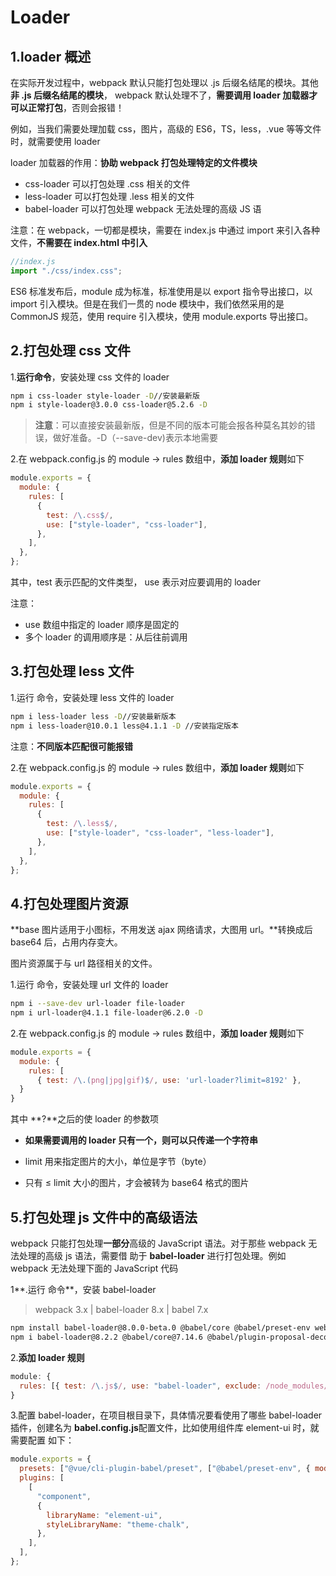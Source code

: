 # Loader

## 1.loader 概述

在实际开发过程中，webpack 默认只能打包处理以 .js 后缀名结尾的模块。其他**非 .js 后缀名结尾的模块**， webpack 默认处理不了，**需要调用 loader 加载器才可以正常打包**，否则会报错！

例如，当我们需要处理加载 css，图片，高级的 ES6，TS，less，.vue 等等文件时，就需要使用 loader

loader 加载器的作用：**协助 webpack 打包处理特定的文件模块**

- css-loader 可以打包处理 .css 相关的文件
- less-loader 可以打包处理 .less 相关的文件
- babel-loader 可以打包处理 webpack 无法处理的高级 JS 语

注意：在 webpack，一切都是模块，需要在 index.js 中通过 import 来引入各种文件，**不需要在 index.html 中引入**

```js
//index.js
import "./css/index.css";
```

ES6 标准发布后，module 成为标准，标准使用是以 export 指令导出接口，以 import 引入模块。但是在我们一贯的 node 模块中，我们依然采用的是 CommonJS 规范，使用 require 引入模块，使用 module.exports 导出接口。

## 2.打包处理 css 文件

1.**运行命令**，安装处理 css 文件的 loader

```bash
npm i css-loader style-loader -D//安装最新版
npm i style-loader@3.0.0 css-loader@5.2.6 -D
```

> **注意**：可以直接安装最新版，但是不同的版本可能会报各种莫名其妙的错误，做好准备。-D（--save-dev)表示本地需要

2.在 webpack.config.js 的 module -> rules 数组中，**添加 loader 规则**如下

```js
module.exports = {
  module: {
    rules: [
      {
        test: /\.css$/,
        use: ["style-loader", "css-loader"],
      },
    ],
  },
};
```

其中，test 表示匹配的文件类型， use 表示对应要调用的 loader

注意：

- use 数组中指定的 loader 顺序是固定的
- 多个 loader 的调用顺序是：从后往前调用

## 3.打包处理 less 文件

1.运行 命令，安装处理 less 文件的 loader

```bash
npm i less-loader less -D//安装最新版本
npm i less-loader@10.0.1 less@4.1.1 -D //安装指定版本
```

注意：**不同版本匹配很可能报错**

2.在 webpack.config.js 的 module -> rules 数组中，**添加 loader 规则**如下

```js
module.exports = {
  module: {
    rules: [
      {
        test: /\.less$/,
        use: ["style-loader", "css-loader", "less-loader"],
      },
    ],
  },
};
```

## 4.打包处理图片资源

**base 图片适用于小图标，不用发送 ajax 网络请求，大图用 url。**转换成后 base64 后，占用内存变大。

图片资源属于与 url 路径相关的文件。

1.运行 命令，安装处理 url 文件的 loader

```BASH
npm i --save-dev url-loader file-loader
npm i url-loader@4.1.1 file-loader@6.2.0 -D
```

2.在 webpack.config.js 的 module -> rules 数组中，**添加 loader 规则**如下

```js
module.exports = {
  module: {
    rules: [
      { test: /\.(png|jpg|gif)$/, use: 'url-loader?limit=8192' },
  }
}
```

其中 **?**之后的使 loader 的参数项

- **如果需要调用的 loader 只有一个，则可以只传递一个字符串**

- limit 用来指定图片的大小，单位是字节（byte）

- 只有 ≤ limit 大小的图片，才会被转为 base64 格式的图片

## 5.打包处理 js 文件中的高级语法

webpack 只能打包处理**一部分**高级的 JavaScript 语法。对于那些 webpack 无法处理的高级 js 语法，需要借 助于 **babel-loader** 进行打包处理。例如 webpack 无法处理下面的 JavaScript 代码

1**.运行 命令**，安装 babel-loader

> webpack 3.x | babel-loader 8.x | babel 7.x

```bash
npm install babel-loader@8.0.0-beta.0 @babel/core @babel/preset-env webpack
npm i babel-loader@8.2.2 @babel/core@7.14.6 @babel/plugin-proposal-decorators@7.14.5 -D
```

2.**添加 loader 规则**

```js
module: {
  rules: [{ test: /\.js$/, use: "babel-loader", exclude: /node_modules/ }];
}
```

3.配置 babel-loader，在项目根目录下，具体情况要看使用了哪些 babel-loader 插件，创建名为 **babel.config.js**配置文件，比如使用组件库 element-ui 时，就需要配置 如下：

```js
module.exports = {
  presets: ["@vue/cli-plugin-babel/preset", ["@babel/preset-env", { modules: false }]],
  plugins: [
    [
      "component",
      {
        libraryName: "element-ui",
        styleLibraryName: "theme-chalk",
      },
    ],
  ],
};
```
